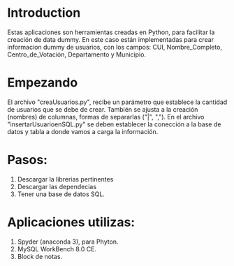 # Introduction

Estas aplicaciones son herramientas creadas en Python, para facilitar la creación de data dummy.
En este caso están implementadas para crear informacion dummy de usuarios, con los campos:
CUI, Nombre_Completo, Centro_de_Votación, Departamento y Municipio.


# Empezando

El archivo "creaUsuarios.py", recibe un parámetro que establece la cantidad de usuarios que se debe de crear.
También se ajusta a la creación (nombres) de columnas, formas de separarlas ("|", ",").
En el archivo "insertarUsuarioenSQL.py" se deben establecer la conección a la base de datos y tabla a donde vamos a carga la información.

# Pasos:

1. Descargar la librerias pertinentes
2. Descargar las dependecias
3. Tener una base de datos SQL.


# Aplicaciones utilizas:

1. Spyder (anaconda 3), para Phyton.
2. MySQL WorkBench 8.0 CE.
3. Block de notas.







